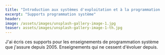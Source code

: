 ```yaml
---
title: "Introduction aux systèmes d'exploitation et à la programmation système"
excerpt: "Supports programmation système"
header:
image: /assets/images/unsplash-gallery-image-1.jpg
teaser: assets/images/unsplash-gallery-image-1-th.jpg
---
```


J'ai écris ces supports pour les enseignements de programmation système que j'assure depuis 2005. Enseignements qui ne cessent d'évoluer depuis.


